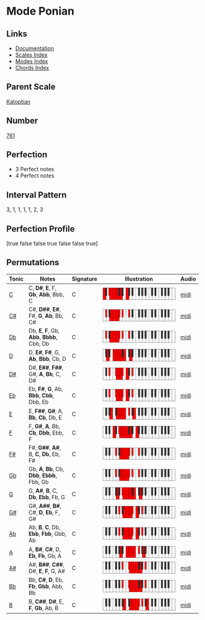 # Mode Ponian

## Links

- [Documentation](index.md)
- [Scales Index](Scales.md)
- [Modes Index](Modes.md)
- [Chords Index](Chords.md)

## Parent Scale

[Katoptian](ScaleKatoptian.md)

## Number

[761](https://ianring.com/musictheory/scales/761)

## Perfection

- 3 Perfect notes
- 4 Perfect notes

## Interval Pattern

3, 1, 1, 1, 1, 2, 3

## Perfection Profile

[true false false true false false true]

## Permutations

| Tonic | Notes | Signature | Illustration | Audio |
|-------|-------|-----------|--------------|-------|
| [C](ModeCNaturalPonian.md) | C, **D#**, **E**, F, **Gb**, **Abb**, Bbb, C | C | ![CNaturalPonian](ModeCNaturalPonian.png) | [midi](https://github.com/edipermadi/music/blob/main/docs/ModeCNaturalPonian.mid?raw=true) |
| [C#](ModeCSharpPonian.md) | C#, **D##**, **E#**, F#, **G**, **Ab**, Bb, C# | C | ![CSharpPonian](ModeCSharpPonian.png) | [midi](https://github.com/edipermadi/music/blob/main/docs/ModeCSharpPonian.mid?raw=true) |
| [Db](ModeDFlatPonian.md) | Db, **E**, **F**, Gb, **Abb**, **Bbbb**, Cbb, Db | C | ![DFlatPonian](ModeDFlatPonian.png) | [midi](https://github.com/edipermadi/music/blob/main/docs/ModeDFlatPonian.mid?raw=true) |
| [D](ModeDNaturalPonian.md) | D, **E#**, **F#**, G, **Ab**, **Bbb**, Cb, D | C | ![DNaturalPonian](ModeDNaturalPonian.png) | [midi](https://github.com/edipermadi/music/blob/main/docs/ModeDNaturalPonian.mid?raw=true) |
| [D#](ModeDSharpPonian.md) | D#, **E##**, **F##**, G#, **A**, **Bb**, C, D# | C | ![DSharpPonian](ModeDSharpPonian.png) | [midi](https://github.com/edipermadi/music/blob/main/docs/ModeDSharpPonian.mid?raw=true) |
| [Eb](ModeEFlatPonian.md) | Eb, **F#**, **G**, Ab, **Bbb**, **Cbb**, Dbb, Eb | C | ![EFlatPonian](ModeEFlatPonian.png) | [midi](https://github.com/edipermadi/music/blob/main/docs/ModeEFlatPonian.mid?raw=true) |
| [E](ModeENaturalPonian.md) | E, **F##**, **G#**, A, **Bb**, **Cb**, Db, E | C | ![ENaturalPonian](ModeENaturalPonian.png) | [midi](https://github.com/edipermadi/music/blob/main/docs/ModeENaturalPonian.mid?raw=true) |
| [F](ModeFNaturalPonian.md) | F, **G#**, **A**, Bb, **Cb**, **Dbb**, Ebb, F | C | ![FNaturalPonian](ModeFNaturalPonian.png) | [midi](https://github.com/edipermadi/music/blob/main/docs/ModeFNaturalPonian.mid?raw=true) |
| [F#](ModeFSharpPonian.md) | F#, **G##**, **A#**, B, **C**, **Db**, Eb, F# | C | ![FSharpPonian](ModeFSharpPonian.png) | [midi](https://github.com/edipermadi/music/blob/main/docs/ModeFSharpPonian.mid?raw=true) |
| [Gb](ModeGFlatPonian.md) | Gb, **A**, **Bb**, Cb, **Dbb**, **Ebbb**, Fbb, Gb | C | ![GFlatPonian](ModeGFlatPonian.png) | [midi](https://github.com/edipermadi/music/blob/main/docs/ModeGFlatPonian.mid?raw=true) |
| [G](ModeGNaturalPonian.md) | G, **A#**, **B**, C, **Db**, **Ebb**, Fb, G | C | ![GNaturalPonian](ModeGNaturalPonian.png) | [midi](https://github.com/edipermadi/music/blob/main/docs/ModeGNaturalPonian.mid?raw=true) |
| [G#](ModeGSharpPonian.md) | G#, **A##**, **B#**, C#, **D**, **Eb**, F, G# | C | ![GSharpPonian](ModeGSharpPonian.png) | [midi](https://github.com/edipermadi/music/blob/main/docs/ModeGSharpPonian.mid?raw=true) |
| [Ab](ModeAFlatPonian.md) | Ab, **B**, **C**, Db, **Ebb**, **Fbb**, Gbb, Ab | C | ![AFlatPonian](ModeAFlatPonian.png) | [midi](https://github.com/edipermadi/music/blob/main/docs/ModeAFlatPonian.mid?raw=true) |
| [A](ModeANaturalPonian.md) | A, **B#**, **C#**, D, **Eb**, **Fb**, Gb, A | C | ![ANaturalPonian](ModeANaturalPonian.png) | [midi](https://github.com/edipermadi/music/blob/main/docs/ModeANaturalPonian.mid?raw=true) |
| [A#](ModeASharpPonian.md) | A#, **B##**, **C##**, D#, **E**, **F**, G, A# | C | ![ASharpPonian](ModeASharpPonian.png) | [midi](https://github.com/edipermadi/music/blob/main/docs/ModeASharpPonian.mid?raw=true) |
| [Bb](ModeBFlatPonian.md) | Bb, **C#**, **D**, Eb, **Fb**, **Gbb**, Abb, Bb | C | ![BFlatPonian](ModeBFlatPonian.png) | [midi](https://github.com/edipermadi/music/blob/main/docs/ModeBFlatPonian.mid?raw=true) |
| [B](ModeBNaturalPonian.md) | B, **C##**, **D#**, E, **F**, **Gb**, Ab, B | C | ![BNaturalPonian](ModeBNaturalPonian.png) | [midi](https://github.com/edipermadi/music/blob/main/docs/ModeBNaturalPonian.mid?raw=true) |
